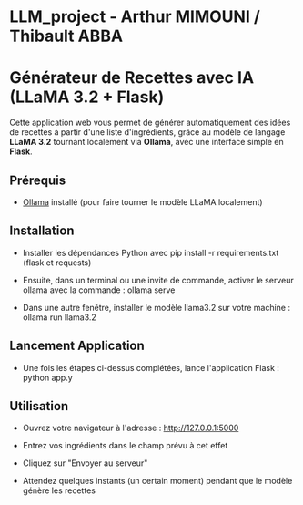# LLM_project - Arthur MIMOUNI / Thibault ABBA

# Générateur de Recettes avec IA (LLaMA 3.2 + Flask)

Cette application web vous permet de générer automatiquement des idées de recettes à partir d'une liste d'ingrédients, grâce au modèle de langage **LLaMA 3.2** tournant localement via **Ollama**, avec une interface simple en **Flask**.

## Prérequis

- [Ollama](https://ollama.com/) installé (pour faire tourner le modèle LLaMA localement)


## Installation

- Installer les dépendances Python avec pip install -r requirements.txt (flask et requests)

- Ensuite, dans un terminal ou une invite de commande, activer le serveur ollama avec la commande : ollama serve

- Dans une autre fenêtre, installer le modèle llama3.2 sur votre machine : ollama run llama3.2

## Lancement Application 

- Une fois les étapes ci-dessus complétées, lance l'application Flask : python app.y

## Utilisation

- Ouvrez votre navigateur à l'adresse : http://127.0.0.1:5000

- Entrez vos ingrédients dans le champ prévu à cet effet

- Cliquez sur "Envoyer au serveur"

- Attendez quelques instants (un certain moment) pendant que le modèle génère les recettes
